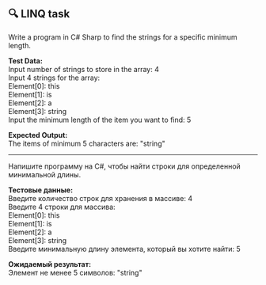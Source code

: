 ## :mag: LINQ task

Write a program in C# Sharp to find the strings for a specific minimum length.

**Test Data:**
<br/>Input number of strings to store in the array: 4
<br/>Input 4 strings for the array:
<br/>Element[0]: this
<br/>Element[1]: is
<br/>Element[2]: a
<br/>Element[3]: string
<br/>Input the minimum length of the item you want to find: 5

**Expected Output:** 
<br/>The items of minimum 5 characters are: "string"

<hr>

Напишите программу на C#, чтобы найти строки для определенной минимальной длины.

**Тестовые данные:**
<br/>Введите количество строк для хранения в массиве: 4
<br/>Введите 4 строки для массива:
<br/>Element[0]: this
<br/>Element[1]: is
<br/>Element[2]: a
<br/>Element[3]: string
<br/>Введите минимальную длину элемента, который вы хотите найти: 5

**Ожидаемый результат:** 
<br/>Элемент не менее 5 символов: "string"
